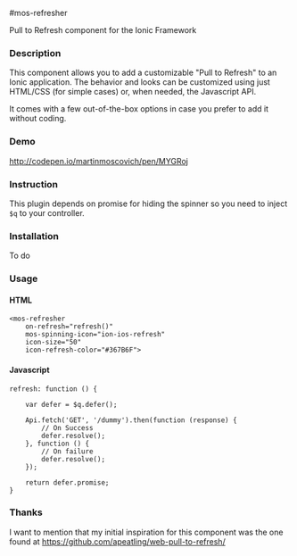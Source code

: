 #mos-refresher

Pull to Refresh component for the Ionic Framework

### Description

This component allows you to add a customizable "Pull to Refresh" to an Ionic application.
The behavior and looks can be customized using just HTML/CSS (for simple cases) or, when needed, the Javascript API.

It comes with a few out-of-the-box options in case you prefer to add it without coding.

### Demo

http://codepen.io/martinmoscovich/pen/MYGRoj

### Instruction

This plugin depends on promise for hiding the spinner so you need to inject `$q` to your controller. 

### Installation

To do

### Usage

#### HTML

    <mos-refresher 
        on-refresh="refresh()"
        mos-spinning-icon="ion-ios-refresh"
        icon-size="50"
        icon-refresh-color="#367B6F">

#### Javascript


    refresh: function () {
        
        var defer = $q.defer();

        Api.fetch('GET', '/dummy').then(function (response) {
            // On Success
            defer.resolve();
        }, function () {
            // On failure
            defer.resolve();
        });
        
        return defer.promise;
    }


### Thanks

I want to mention that my initial inspiration for this component was the one found at https://github.com/apeatling/web-pull-to-refresh/
